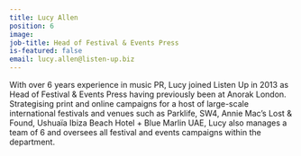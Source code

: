```yaml
---
title: Lucy Allen
position: 6
image: 
job-title: Head of Festival & Events Press
is-featured: false
email: lucy.allen@listen-up.biz
---
```


With over 6 years experience in music PR, Lucy joined Listen Up in 2013 as Head of Festival & Events Press having previously been at Anorak London. Strategising print and online campaigns for a host of large-scale international festivals and venues such as Parklife, SW4, Annie Mac’s Lost & Found, Ushuaïa Ibiza Beach Hotel + Blue Marlin UAE, Lucy also manages a team of 6 and oversees all festival and events campaigns within the department.